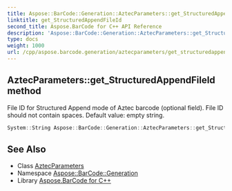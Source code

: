 ```yaml
---
title: Aspose::BarCode::Generation::AztecParameters::get_StructuredAppendFileId method
linktitle: get_StructuredAppendFileId
second_title: Aspose.BarCode for C++ API Reference
description: 'Aspose::BarCode::Generation::AztecParameters::get_StructuredAppendFileId method. File ID for Structured Append mode of Aztec barcode (optional field). File ID should not contain spaces. Default value: empty string in C++.'
type: docs
weight: 1000
url: /cpp/aspose.barcode.generation/aztecparameters/get_structuredappendfileid/
---
```

## AztecParameters::get_StructuredAppendFileId method


File ID for Structured Append mode of Aztec barcode (optional field). File ID should not contain spaces. Default value: empty string.

```cpp
System::String Aspose::BarCode::Generation::AztecParameters::get_StructuredAppendFileId() const
```

## See Also

* Class [AztecParameters](../)
* Namespace [Aspose::BarCode::Generation](../../)
* Library [Aspose.BarCode for C++](../../../)
